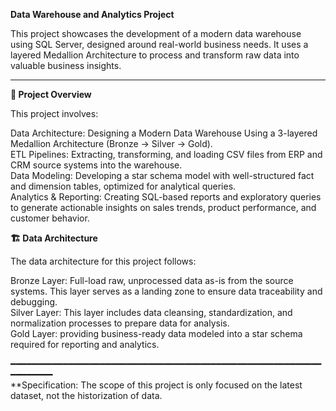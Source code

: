 **Data Warehouse and Analytics Project**

This project showcases the development of a modern data warehouse using SQL Server, designed around real-world business needs. It uses a layered Medallion Architecture to process and transform raw data into valuable business insights.

---
**📖 Project Overview**

This project involves:

Data Architecture: Designing a Modern Data Warehouse Using a 3-layered Medallion Architecture (Bronze → Silver → Gold).  
ETL Pipelines: Extracting, transforming, and loading CSV files from ERP and CRM source systems into the warehouse.  
Data Modeling: Developing a star schema model with well-structured fact and dimension tables, optimized for analytical queries.  
Analytics & Reporting: Creating SQL-based reports and exploratory queries to generate actionable insights on sales trends, product performance, and customer behavior.  


**🏗️ Data Architecture**  

The data architecture for this project follows:  

Bronze Layer: Full-load raw, unprocessed data as-is from the source systems. This layer serves as a landing zone to ensure data traceability and debugging.  
Silver Layer: This layer includes data cleansing, standardization, and normalization processes to prepare data for analysis.  
Gold Layer: providing business-ready data modeled into a star schema required for reporting and analytics.  

━━━━━━━━━━━━━━━━━━━━━━━━━━━━━━━━━━━━━━━━━━━━━━━━━━━━━━━━━━━━━━━━━━━      
**Specification: The scope of this project is only focused on the latest dataset, not the historization of data.
